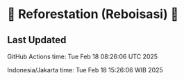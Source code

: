 
# 🌳 Reforestation (Reboisasi) 🌲

## Last Updated

GitHub Actions time: Tue Feb 18 08:26:06 UTC 2025

Indonesia/Jakarta time: Tue Feb 18 15:26:06 WIB 2025
